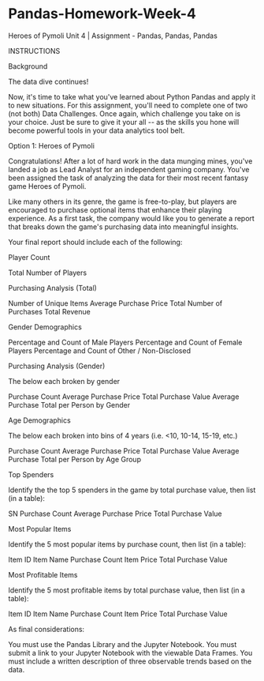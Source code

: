# Pandas-Homework-Week-4
Heroes of Pymoli
Unit 4 | Assignment - Pandas, Pandas, Pandas

INSTRUCTIONS

Background

The data dive continues!

Now, it's time to take what you've learned about Python Pandas and apply it to new situations. For this assignment, you'll need to complete one of two (not both)  Data Challenges. Once again, which challenge you take on is your choice. Just be sure to give it your all -- as the skills you hone will become powerful tools in your data analytics tool belt.


Option 1: Heroes of Pymoli



Congratulations! After a lot of hard work in the data munging mines, you've landed a job as Lead Analyst for an independent gaming company. You've been assigned the task of analyzing the data for their most recent fantasy game Heroes of Pymoli.

Like many others in its genre, the game is free-to-play, but players are encouraged to purchase optional items that enhance their playing experience. As a first task, the company would like you to generate a report that breaks down the game's purchasing data into meaningful insights.

Your final report should include each of the following:


Player Count


Total Number of Players



Purchasing Analysis (Total)


Number of Unique Items
Average Purchase Price
Total Number of Purchases
Total Revenue



Gender Demographics


Percentage and Count of Male Players
Percentage and Count of Female Players
Percentage and Count of Other / Non-Disclosed



Purchasing Analysis (Gender)


The below each broken by gender


Purchase Count
Average Purchase Price
Total Purchase Value
Average Purchase Total per Person by Gender





Age Demographics


The below each broken into bins of 4 years (i.e. <10, 10-14, 15-19, etc.)


Purchase Count
Average Purchase Price
Total Purchase Value
Average Purchase Total per Person by Age Group





Top Spenders


Identify the the top 5 spenders in the game by total purchase value, then list (in a table):


SN
Purchase Count
Average Purchase Price
Total Purchase Value





Most Popular Items


Identify the 5 most popular items by purchase count, then list (in a table):


Item ID
Item Name
Purchase Count
Item Price
Total Purchase Value





Most Profitable Items


Identify the 5 most profitable items by total purchase value, then list (in a table):


Item ID
Item Name
Purchase Count
Item Price
Total Purchase Value




As final considerations:


You must use the Pandas Library and the Jupyter Notebook.
You must submit a link to your Jupyter Notebook with the viewable Data Frames.
You must include a written description of three observable trends based on the data.

